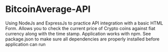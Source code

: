 # BitcoinAverage-API
Using NodeJs and ExpressJs to practice API integration with a basic HTML Form. Allows you to check the current price of Crypto coins against fiat currency along with the time stamp. Application works with npm. See package.json to make sure all dependencies are properly installed before application can run
